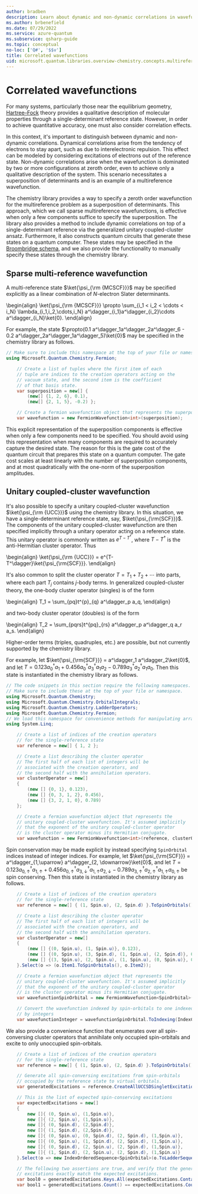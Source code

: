 ```yaml
---
author: bradben
description: Learn about dynamic and non-dynamic correlations in wavefunctions using the Azure Quantum chemistry library.
ms.author: brbenefield
ms.date: 07/29/2022
ms.service: azure-quantum
ms.subservice: qsharp-guide
ms.topic: conceptual
no-loc: ['Q#', '$$v']
title: Correlated wavefunctions
uid: microsoft.quantum.libraries.overview-chemistry.concepts.multireference
---
```


# Correlated wavefunctions

For many systems, particularly those near the equilibrium geometry, [Hartree–Fock](xref:microsoft.quantum.libraries.overview-chemistry.concepts.hartreefock) theory provides a qualitative description of molecular properties through a single-determinant reference state.
However, in order to achieve quantitative accuracy, one must also consider correlation effects.

In this context, it's important to distinguish between dynamic and non-dynamic correlations.
Dynamical correlations arise from the tendency of electrons to stay apart, such as due to interelectronic repulsion.
This effect can be modeled by considering excitations of electrons out of the reference state.
Non-dynamic correlations arise when the wavefunction is dominated by two or more configurations at zeroth order, even to achieve only a qualitative description of the system.
This scenario necessitates a superposition of determinants and is an example of a multireference wavefunction.

The chemistry library provides a way to specify a zeroth order wavefunction for the multireference problem as a superposition of determinants.
This approach, which we call sparse multireference wavefunctions, is effective when only a few components suffice to specify the superposition.
The library also provides a method to include dynamic correlations on top of a single-determinant reference via the generalized unitary coupled-cluster ansatz. Furthermore, it also constructs quantum circuits that generate these states on a quantum computer. These states may be specified in the [Broombridge schema](xref:microsoft.quantum.libraries.overview.chemistry.schema.broombridge), and we also provide the functionality to manually specify these states through the chemistry
library.

## Sparse multi-reference wavefunction

A multi-reference state $\ket{\psi_{\rm {MCSCF}}}$ may be specified explicitly as a linear combination of $N$-electron Slater determinants.

\begin{align}
    \ket{\psi_{\rm {MCSCF}}} \propto \sum_{i_1 < i_2 < \cdots < i_N} \lambda_{i_1,i_2,\cdots,i_N} a^\dagger_{i_1}a^\dagger_{i_2}\cdots a^\dagger_{i_N}\ket{0}.
\end{align}

For example, the state $\propto(0.1 a^\dagger_1a^\dagger_2a^\dagger_6 - 0.2 a^\dagger_2a^\dagger_1a^\dagger_5)\ket{0}$ may be specified in the chemistry library as follows.

```csharp
// Make sure to include this namespace at the top of your file or namespace.
using Microsoft.Quantum.Chemistry.Fermion;
```

```csharp
    // Create a list of tuples where the first item of each 
    // tuple are indices to the creation operators acting on the
    // vacuum state, and the second item is the coefficient
    // of that basis state.
    var superposition = new[] {
        (new[] {1, 2, 6}, 0.1),
        (new[] {2, 1, 5}, -0.2) };

    // Create a fermion wavefunction object that represents the superposition.
    var wavefunction = new FermionWavefunction<int>(superposition);
```

This explicit representation of the superposition components is effective when only a few components need to be specified.
You should avoid using this representation when many components are required to accurately capture the desired state.
The reason for this is the gate cost of the quantum circuit that prepares this state on a quantum computer. The gate cost scales at least linearly with the number of superposition components, and at most quadratically with the one-norm of the superposition amplitudes.

## Unitary coupled-cluster wavefunction

It's also possible to specify a unitary coupled-cluster wavefunction $\ket{\psi_{\rm {UCC}}}$ using the chemistry library.
In this situation, we have a single-determinant reference state, say, $\ket{\psi_{\rm{SCF}}}$.
The components of the unitary coupled-cluster wavefunction are then specified implicitly through a unitary operator acting on a reference state.
This unitary operator is commonly written as $e^{T-T^\dagger}$, where $T-T^\dagger$ is the anti-Hermitian cluster operator.
Thus

\begin{align}
    \ket{\psi_{\rm {UCC}}} = e^{T-T^\dagger}\ket{\psi_{\rm{SCF}}}.
\end{align}

It's also common to split the cluster operator $T = T_1 + T_2 + \cdots$ into parts, where each part $T_j$ contains $j$-body terms. In generalized coupled-cluster theory, the one-body cluster operator (singles) is of the form

\begin{align}
    T_1 = \sum_{pq}t^{p}_{q} a^\dagger_p a_q,
\end{align}

and two-body cluster operator (doubles) is of the form

\begin{align}
    T_2 = \sum_{pqrs}t^{pq}_{rs} a^\dagger_p a^\dagger_q a_r a_s.
\end{align}

Higher-order terms (triples, quadruples, etc.) are possible, but not currently supported by the chemistry library.

For example, let $\ket{\psi_{\rm{SCF}}} = a^\dagger_1 a^\dagger_2\ket{0}$, and let $T= 0.123 a^\dagger_0 a_1 + 0.456 a^\dagger_0a^\dagger_3 a_1 a_2 - 0.789 a^\dagger_3a^\dagger_2 a_1 a_0$. Then this state is instantiated in the chemistry library as follows.

```csharp
// The code snippets in this section require the following namespaces.
// Make sure to include these at the top of your file or namespace.
using Microsoft.Quantum.Chemistry;
using Microsoft.Quantum.Chemistry.OrbitalIntegrals;
using Microsoft.Quantum.Chemistry.LadderOperators;
using Microsoft.Quantum.Chemistry.Fermion;
// We load this namespace for convenience methods for manipulating arrays.
using System.Linq;
```

```csharp
    // Create a list of indices of the creation operators
    // for the single-reference state
    var reference = new[] { 1, 2 };

    // Create a list describing the cluster operator
    // The first half of each list of integers will be
    // associated with the creation operators, and
    // the second half with the annihilation operators.
    var clusterOperator = new[]
    {
        (new [] {0, 1}, 0.123),
        (new [] {0, 3, 1, 2}, 0.456),
        (new [] {3, 2, 1, 0}, 0.789)
    };

    // Create a fermion wavefunction object that represents the 
    // unitary coupled-cluster wavefunction. It's assumed implicitly
    // that the exponent of the unitary coupled-cluster operator
    // is the cluster operator minus its Hermitian conjugate.
    var wavefunction = new FermionWavefunction<int>(reference, clusterOperator);
```

Spin conservation may be made explicit by instead specifying `SpinOrbital` indices instead of integer indices. For example, let $\ket{\psi_{\rm{SCF}}} = a^\dagger_{1,\uparrow} a^\dagger_{2, \downarrow}\ket{0}$, and let $T= 0.123 a^\dagger_{0, \uparrow} a_{1, \uparrow} + 0.456 a^\dagger_{0, \uparrow} a^\dagger_{3, \downarrow} a_{1, \uparrow} a_{2, \downarrow} - 0.789 a^\dagger_{3,\uparrow} a^\dagger_{2,\uparrow} a_{1,\uparrow} a_{0, \uparrow}$ be spin conserving. Then this state is instantiated in the chemistry library as follows.

```csharp
    // Create a list of indices of the creation operators
    // for the single-reference state
    var reference = new[] { (1, Spin.u), (2, Spin.d) }.ToSpinOrbitals();

    // Create a list describing the cluster operator
    // The first half of each list of integers will be
    // associated with the creation operators, and
    // the second half with the annihilation operators.
    var clusterOperator = new[]
    {
        (new [] {(0, Spin.u), (1, Spin.u)}, 0.123),
        (new [] {(0, Spin.u), (3, Spin.d), (1, Spin.u), (2, Spin.d)}, 0.456),
        (new [] {(3, Spin.u), (2, Spin.u), (1, Spin.u), (0, Spin.u)}, 0.789)
    }.Select(o => (o.Item1.ToSpinOrbitals(), o.Item2));

    // Create a fermion wavefunction object that represents the
    // unitary coupled-cluster wavefunction. It's assumed implicitly
    // that the exponent of the unitary coupled-cluster operator
    // is the cluster operator minus its Hermitian conjugate.
    var wavefunctionSpinOrbital = new FermionWavefunction<SpinOrbital>(reference, clusterOperator);

    // Convert the wavefunction indexed by spin-orbitals to one indexed
    // by integers
    var wavefunctionInteger = wavefunctionSpinOrbital.ToIndexing(IndexConvention.UpDown);
```

We also provide a convenience function that enumerates over all spin-conversing cluster operators that annihilate only occupied spin-orbitals and excite to only unoccupied spin-orbitals.

```csharp
    // Create a list of indices of the creation operators
    // for the single-reference state
    var reference = new[] { (1, Spin.u), (2, Spin.d) }.ToSpinOrbitals();

    // Generate all spin-conversing excitations from spin-orbitals
    // occupied by the reference state to virtual orbitals.
    var generatedExcitations = reference.CreateAllUCCSDSingletExcitations(nOrbitals: 3).Excitations;

    // This is the list of expected spin-conserving excitations
    var expectedExcitations = new[]
    {
        new []{ (0, Spin.u), (1,Spin.u)},
        new []{ (2, Spin.u), (1,Spin.u)},
        new []{ (0, Spin.d), (2,Spin.d)},
        new []{ (1, Spin.d), (2,Spin.d)},
        new []{ (0, Spin.u), (0, Spin.d), (2, Spin.d), (1,Spin.u)},
        new []{ (0, Spin.u), (1, Spin.d), (2, Spin.d), (1,Spin.u)},
        new []{ (0, Spin.d), (2, Spin.u), (2, Spin.d), (1,Spin.u)},
        new []{ (1, Spin.d), (2, Spin.u), (2, Spin.d), (1,Spin.u)}
    }.Select(o => new IndexOrderedSequence<SpinOrbital>(o.ToLadderSequence()));

    // The following two assertions are true, and verify that the generated
    // excitations exactly match the expected excitations.
    var bool0 = generatedExcitations.Keys.All(expectedExcitations.Contains);
    var bool1 = generatedExcitations.Count() == expectedExcitations.Count();
```
